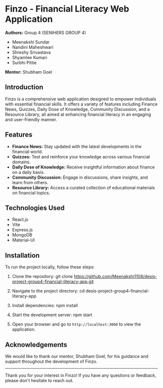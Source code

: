 # Finzo - Financial Literacy Web Application

**Authors:** Group 4 (SENIHERS GROUP 4)
- Meenakshi Sundar
- Nandini Maheshwari
- Shreshy Srivastava
- Shyamlee Kumari
- Surbhi Pittie

**Mentor:** Shubham Goel

## Introduction

Finzo is a comprehensive web application designed to empower individuals with essential financial skills. It offers a variety of features including Finance News, Quizzes, Daily Dose of Knowledge, Community Discussion, and a Resource Library, all aimed at enhancing financial literacy in an engaging and user-friendly manner.

## Features

- **Finance News:** Stay updated with the latest developments in the financial world.
- **Quizzes:** Test and reinforce your knowledge across various financial domains.
- **Daily Dose of Knowledge:** Receive insightful information about finance on a daily basis.
- **Community Discussion:** Engage in discussions, share insights, and learn from others.
- **Resource Library:** Access a curated collection of educational materials on financial topics.

## Technologies Used

- React.js
- Vite
- Express.js
- MongoDB
- Material-UI

## Installation

To run the project locally, follow these steps:

1. Clone the repository:
git clone https://github.com/Meenakshi1108/desis-project-group4-financial-literacy-app.git

2. Navigate to the project directory:
cd desis-project-group4-financial-literacy-app

3. Install dependencies:
npm install

4. Start the development server:
npm start

5. Open your browser and go to `http://localhost:3000` to view the application.

## Acknowledgements

We would like to thank our mentor, Shubham Goel, for his guidance and support throughout the development of Finzo.

---

Thank you for your interest in Finzo! If you have any questions or feedback, please don't hesitate to reach out.
